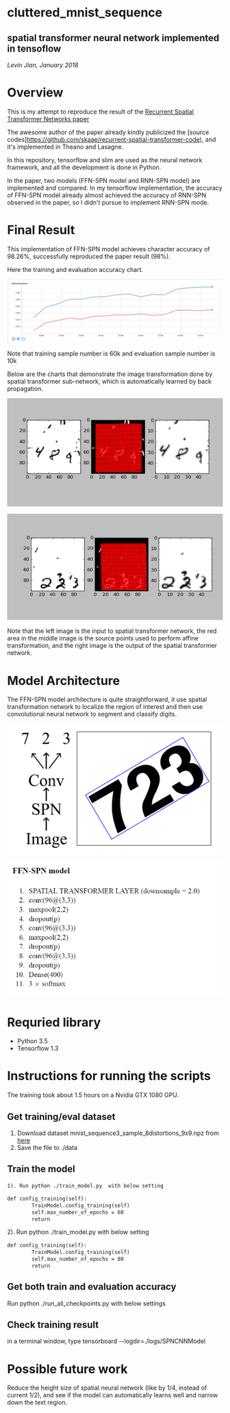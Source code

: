 # cluttered_mnist_sequence

## spatial transformer neural network implemented in tensoflow

*Levin Jian, January 2018*



# Overview  

This is my attempt to reproduce the result of the [Recurrent Spatial Transformer Networks paper](https://arxiv.org/abs/1509.05329)  

The awesome author of the paper already kindly publicized the [source codes]https://github.com/skaae/recurrent-spatial-transformer-code), and it's implemented in Theano and Lasagne.  

In this repository, tensorflow and slim are used as the neural network framework, and all the development is done in Python.

In the paper, two models (FFN-SPN model and RNN-SPN model) are implemented and compared. In my tensorflow implementation,  the accuracy of FFN-SPN model already almost achieved the accuracy of RNN-SPN observed in the paper, so I didn't pursue to implement RNN-SPN mode. 

# Final Result

This implementation of FFN-SPN model achieves character accuracy of 98.26%, successfully reproduced the paper result (98%).

Here the training and evaluation accuracy chart.

![learning chart](./images/learning_chart.PNG)   


Note that training sample number is 60k and evaluation sample number is 10k


Below are the charts that demonstrate the image transformation  done by spatial transformer sub-network, which is automatically learned by back propagation.

![vis_1](./images/visualization_1.PNG) 

![vis_2](./images/visualization_2.PNG) 


Note that the left image is the input to spatial transformer network, the red area in the middle image is the source points used to perform affine transformation, and the right image is the output of the spatial transformer network.

# Model Architecture

The FFN-SPN model architecture is quite straightforward, it use spatial transformation network to localize the region of interest and then use convolutional neural network to segment and classify digits.

![arch_1](./images/arhitecture_1.PNG)

![arch_2](./images/arhitecture_2.PNG)



# Requried library

* Python 3.5
* Tensorflow 1.3

# Instructions for running the scripts

The training took about 1.5 hours on a Nvidia GTX 1080 GPU.

## Get training/eval dataset

1. Download dataset  mnist_sequence3_sample_8distortions_9x9.npz from [here](https://github.com/skaae/recurrent-spatial-transformer-code/blob/master/mnist_sequence3_sample_8distortions_9x9.npz)
2. Save the file to ./data

## Train the model

	1). Run python ./train_model.py  with below setting

```
def config_training(self):
        TrainModel.config_training(self)
        self.max_number_of_epochs = 60
        return
```


  2). Run python ./train_model.py  with below setting

```
def config_training(self):
        TrainModel.config_training(self)
        self.max_number_of_epochs = 80
        return
```

## Get both train and evaluation accuracy

Run python ./run_all_checkpoints.py with below settings


## Check training result  
in a terminal window, type tensorboard --logdir=./logs/SPNCNNModel


# Possible future work  

Reduce the height size of spatial neural network (like by 1/4, instead of current 1/2), and see if the model can automatically learns well and narrow down the text region.

